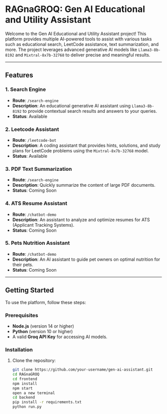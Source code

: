 # RAGnaGROQ: Gen AI Educational and Utility Assistant

Welcome to the Gen AI Educational and Utility Assistant project! This platform provides multiple AI-powered tools to assist with various tasks such as educational search, LeetCode assistance, text summarization, and more. The project leverages advanced generative AI models like `Llama3-8b-8192` and `Mixtral-8x7b-32768` to deliver precise and meaningful results.

---

## Features

### 1. **Search Engine**
   - **Route**: `/search-engine`
   - **Description**: An educational generative AI assistant using `Llama3-8b-8192` to provide contextual search results and answers to your queries.
   - **Status**: Available

### 2. **Leetcode Assistant**
   - **Route**: `/leetcode-bot`
   - **Description**: A coding assistant that provides hints, solutions, and study plans for LeetCode problems using the `Mixtral-8x7b-32768` model.
   - **Status**: Available

### 3. **PDF Text Summarization**
   - **Route**: `/search-engine`
   - **Description**: Quickly summarize the content of large PDF documents.
   - **Status**: Coming Soon

### 4. **ATS Resume Assistant**
   - **Route**: `/chatbot-demo`
   - **Description**: An assistant to analyze and optimize resumes for ATS (Applicant Tracking Systems).
   - **Status**: Coming Soon

### 5. **Pets Nutrition Assistant**
   - **Route**: `/chatbot-demo`
   - **Description**: An AI assistant to guide pet owners on optimal nutrition for their pets.
   - **Status**: Coming Soon

---

## Getting Started

To use the platform, follow these steps:

### Prerequisites
- **Node.js** (version 14 or higher)
- **Python** (version 10 or higher)
- A valid **Groq API Key** for accessing AI models.

### Installation
1. Clone the repository:
   ```bash
   git clone https://github.com/your-username/gen-ai-assistant.git
   cd RAGnaGROQ
   cd frontend
   npm install
   npm start
   open a new terminal
   cd backend
   pip install -r requirements.txt
   python run.py
